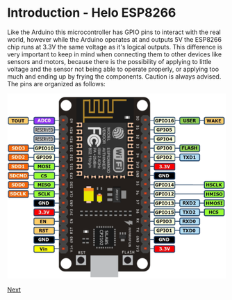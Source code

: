 # Introduction - Helo ESP8266

Like the Arduino this microcontroller has GPIO pins to interact with the real world, however while the Arduino operates at and outputs 5V the ESP8266 chip runs at 3.3V the same voltage as it's logical outputs. This difference is very important to keep in mind when connecting them to other devices like sensors and motors, because there is the possibility of applying to little voltage and the sensor not being able to operate properly, or applying too much and ending up by frying the components. Caution is always advised. The pins are organized as follows:

![ESP8266 pinout](./images/esp8266.png)

[Next](./helloworld.md)
